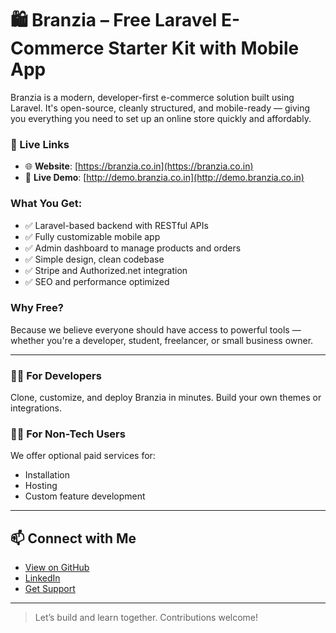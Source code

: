 # 🛍️ Branzia – Free Laravel E-Commerce Starter Kit with Mobile App

Branzia is a modern, developer-first e-commerce solution built using Laravel. It's open-source, cleanly structured, and mobile-ready — giving you everything you need to set up an online store quickly and affordably.

### 🔗 Live Links
- 🌐 **Website**: [https://branzia.co.in](https://branzia.co.in)
- 🧪 **Live Demo**: [http://demo.branzia.co.in](http://demo.branzia.co.in)


### What You Get:
- ✅ Laravel-based backend with RESTful APIs
- ✅ Fully customizable mobile app
- ✅ Admin dashboard to manage products and orders
- ✅ Simple design, clean codebase
- ✅ Stripe and Authorized.net integration
- ✅ SEO and performance optimized

### Why Free?
Because we believe everyone should have access to powerful tools — whether you're a developer, student, freelancer, or small business owner.

---

### 👨‍💻 For Developers
Clone, customize, and deploy Branzia in minutes. Build your own themes or integrations.

### 🧑‍🎨 For Non-Tech Users
We offer optional paid services for:
- Installation
- Hosting
- Custom feature development

---

## 📫 Connect with Me
- [View on GitHub](https://github.com/branzia/branzia.git)
- [LinkedIn](https://www.linkedin.com/company/branzia)
- [Get Support](mailto:visvanathan.tech@gmail.com)

---
> Let’s build and learn together. Contributions welcome!
